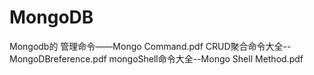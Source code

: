 # MongoDB
Mongodb的
管理命令——Mongo Command.pdf
CRUD聚合命令大全--MongoDBreference.pdf
mongoShell命令大全--Mongo Shell Method.pdf

